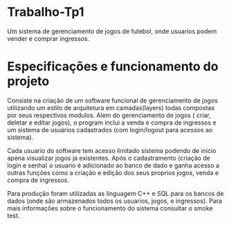 # Trabalho-Tp1
Um sistema de gerenciamento de jogos de futebol, onde usuarios podem vender e comprar ingressos. 

# Especificações e funcionamento do projeto
Consiste na criação de um software funcional de gerenciamento de jogos utilizando um estilo de arquitetura em camadas(layers) todas compostas por seus respectivos modulos. Alem do gerenciamento de jogos ( criar, deletar e editar jogos), o program inclui a venda e compra de ingressos e um sistema de usuários cadastrados (com login/logout para acessos ao sistema).

Cada usuario do software tem acesso limitado sistema podendo de inicio apena visualizar jogos ja existentes. Após o cadastramento (criação de login e senha) o usuario é adicionado ao banco de dado e ganha acesso a outras funções como a criação e edição dos seus proprios jogos, venda e compra de ingressos. 

Para produção foram utilizadas as linguagem C++ e SQL para os bancos de dados (onde são armazenados todos os usuarios, jogos, e ingressos). Para mais informações sobre o funcionamento do sistema consultar o smoke test.
